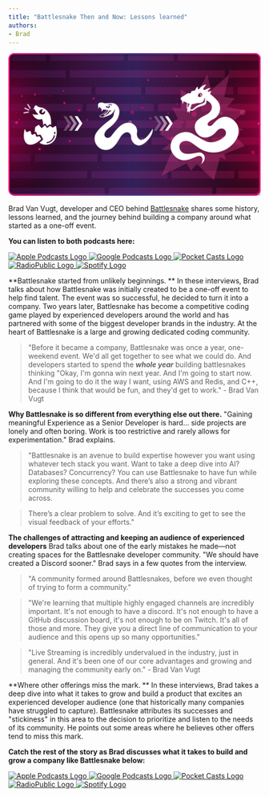 ```yaml
---
title: "Battlesnake Then and Now: Lessons learned"
authors:
- Brad
---
```


![](./img/Battlesnake-Then-and-Now.png)

Brad Van Vugt, developer and CEO behind [Battlesnake](https://play.battlesnake.com) shares some history, lessons learned, and the journey behind building a company around what started as a one-off event.

**You can listen to both podcasts here:**

[
![Apple Podcasts Logo](https://d12xoj7p9moygp.cloudfront.net/images/podcast/logo-square/006/apple_podcasts.png)
](https://podcasts.apple.com/us/podcast/the-oss-startup-podcast/id1548524534)
[
![Google Podcasts Logo](https://d12xoj7p9moygp.cloudfront.net/images/podcast/logo-square/006/google_podcasts.png)
](https://www.google.com/podcasts?feed=aHR0cHM6Ly9hbmNob3IuZm0vcy8zZWFiNzk0Yy9wb2RjYXN0L3Jzcw==)
[
![Pocket Casts Logo](https://d12xoj7p9moygp.cloudfront.net/images/podcast/logo-square/006/pocket_casts.png)
](https://pca.st/fayswn8v)
[
![RadioPublic Logo](https://d12xoj7p9moygp.cloudfront.net/images/podcast/logo-square/006/radiopublic.png)
](https://radiopublic.com/the-oss-startup-podcast-6VxKrb)
[
![Spotify Logo](https://d12xoj7p9moygp.cloudfront.net/images/podcast/logo-square/006/spotify.png)
](https://open.spotify.com/show/69cAXLsHmwztInIhAeyOqJ)

**Battlesnake started from unlikely beginnings. **
In these interviews, Brad talks about how Battlesnake was initially created to be a one-off event to help find talent. The event was so successful, he decided to turn it into a company. Two years later, Battlesnake has become a competitive coding game played by experienced developers around the world and has partnered with some of the biggest developer brands in the industry. At the heart of Battlesnake is a large and growing dedicated coding community.

>  "Before it became a company, Battlesnake was once a year, one-weekend event. We'd all get together to see what we could do. And developers started to spend the ***whole year*** building battlesnakes thinking "Okay, I'm gonna win next year. And I'm going to start now. And I'm going to do it the way I want, using AWS and Redis, and C++, because I think that would be fun, and they'd get to work." - Brad Van Vugt

**Why Battlesnake is so different from everything else out there.**
"Gaining meaningful Experience as a Senior Developer is hard… side projects are lonely and often boring. Work is too restrictive and rarely allows for experimentation." Brad explains.

> "Battlesnake is an avenue to build expertise however you want using whatever tech stack you want. Want to take a deep dive into AI? Databases? Concurrency? You can use Battlesnake to have fun while exploring these concepts. And there’s also a strong and vibrant community willing to help and celebrate the successes you come across.

> There’s a clear problem to solve. And it’s exciting to get to see the visual feedback of your efforts."

**The challenges of attracting and keeping an audience of experienced developers**
Brad talks about one of the early mistakes he made—not creating spaces for the Battlesnake developer community. "We should have created a Discord sooner." Brad says in a few quotes from the interview.

> "A community formed around Battlesnakes, before we even thought of trying to form a community."

> "We're learning that multiple highly engaged channels are incredibly important. It's not enough to have a discord. It's not enough to have a GitHub discussion board, it's not enough to be on Twitch. It's all of those and more. They give you a direct line of communication to your audience and this opens up so many opportunities."

> "Live Streaming is incredibly undervalued in the industry, just in general. And it's been one of our core advantages and growing and managing the community early on." - Brad Van Vugt

**Where other offerings miss the mark. **
In these interviews, Brad takes a deep dive into what it takes to grow and build a product that excites an experienced developer audience (one that historically many companies have struggled to capture). Battlesnake attributes its successes and "stickiness" in this area to the decision to prioritize and listen to the needs of its community. He points out some areas where he believes other offers tend to miss this mark.

**Catch the rest of the story as Brad discusses what it takes to build and grow a company like Battlesnake below:**

[
![Apple Podcasts Logo](https://d12xoj7p9moygp.cloudfront.net/images/podcast/logo-square/006/apple_podcasts.png)
](https://podcasts.apple.com/us/podcast/the-oss-startup-podcast/id1548524534)
[
![Google Podcasts Logo](https://d12xoj7p9moygp.cloudfront.net/images/podcast/logo-square/006/google_podcasts.png)
](https://www.google.com/podcasts?feed=aHR0cHM6Ly9hbmNob3IuZm0vcy8zZWFiNzk0Yy9wb2RjYXN0L3Jzcw==)
[
![Pocket Casts Logo](https://d12xoj7p9moygp.cloudfront.net/images/podcast/logo-square/006/pocket_casts.png)
](https://pca.st/fayswn8v)
[
![RadioPublic Logo](https://d12xoj7p9moygp.cloudfront.net/images/podcast/logo-square/006/radiopublic.png)
](https://radiopublic.com/the-oss-startup-podcast-6VxKrb)
[
![Spotify Logo](https://d12xoj7p9moygp.cloudfront.net/images/podcast/logo-square/006/spotify.png)
](https://open.spotify.com/show/69cAXLsHmwztInIhAeyOqJ)
